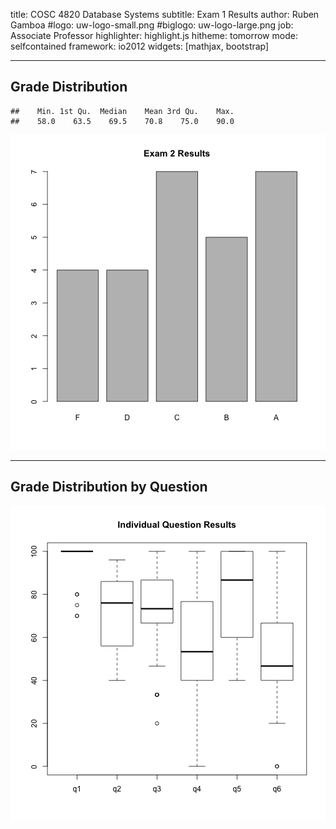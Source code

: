 title:        COSC 4820 Database Systems
subtitle:     Exam 1 Results
author:       Ruben Gamboa
#logo:         uw-logo-small.png
#biglogo:      uw-logo-large.png
job:          Associate Professor
highlighter:  highlight.js
hitheme:      tomorrow
mode:         selfcontained
framework:    io2012
widgets:      [mathjax, bootstrap]

---

<style>
.title-slide {
     background-color: #EDE0CF; /* CBE7A5; #EDE0CF; ; #CA9F9D*/
     background-image: url(assets/img/uw-logo-large.png);
     background-repeat: no-repeat;
     background-position: center top;
   }
</style>


## Grade Distribution


```
##    Min. 1st Qu.  Median    Mean 3rd Qu.    Max. 
##    58.0    63.5    69.5    70.8    75.0    90.0
```

![plot of chunk unnamed-chunk-1](assets/fig/unnamed-chunk-1.png) 

---

## Grade Distribution by Question

![plot of chunk unnamed-chunk-2](assets/fig/unnamed-chunk-2.png) 
